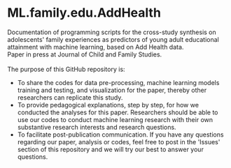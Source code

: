 # ML.family.edu.AddHealth
Documentation of programming scripts for the cross-study synthesis on adolescents' family experiences as predictors of young adult educational attainment with machine learning, based on Add Health data. <br>
Paper in press at Journal of Child and Family Studies. <br>
<br>
The purpose of this GitHub repository is:
* To share the codes for data pre-processing, machine learning models training and testing, and visualization for the paper, thereby other researchers can replicate this study.
* To provide pedagogical explanations, step by step, for how we conducted the analyses for this paper. Researchers should be able to use our codes to conduct machine learning research with their own substantive research interests and research questions.
* To facilitate post-publication communication. If you have any questions regarding our paper, analysis or codes, feel free to post in the 'Issues' section of this repository and we will try our best to answer your questions.






